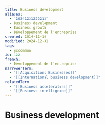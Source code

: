 ```yaml
---
title: Business development
aliases:
  - "20241231233213"
  - Business development
  - Business growth
  - Développement de l'entreprise
created: 2024-12-18
modified: 2024-12-31
tags:
  - gccommon
id: 122
french:
  - Développement de l'entreprise
narrowerTerm:
  - "[[Acquisitions Businesses]]"
  - "[[International business development]]"
relatedTerm:
  - "[[Business accelerators]]"
  - "[[Business intelligence]]"
---
```

# Business development
